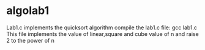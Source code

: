 # algolab1
Lab1.c implements the quicksort algorithm 
compile the lab1.c file: gcc lab1.c
This file implements the value of linear,square and cube value of n and raise 2 to the power of n 
